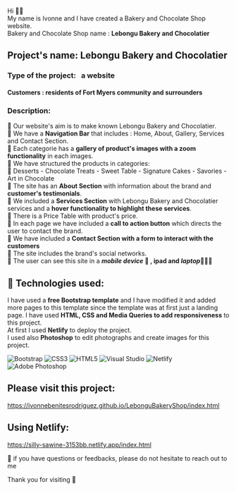  Hi 👋🏾 <br/>
 My name is Ivonne and I have created a Bakery and Chocolate Shop website.<br/> 
 Bakery and Chocolate Shop name :  **Lebongu Bakery and Chocolatier**<br/>
 ## Project's name: Lebongu Bakery and Chocolatier
 ### Type of the project: &nbsp; a  website
#### Customers :  residents of Fort Myers community and surrounders
### Description:
🍫 Our website's aim is to make known Lebongu Bakery and Chocolatier.<br/>
🍫 We have a **Navigation Bar** that includes : Home, About, Gallery, Services and Contact Section.<br/>
🍫 Each categorie has a **gallery of product's images with a zoom functionality** in each images.<br/>
🍫 We have structured the products in categories:<br/>
🍫 Desserts - Chocolate Treats - Sweet Table - Signature Cakes - Savories - Art in Chocolate<br/>
🍫 The site has an **About Section** with information about the brand and **customer's testimonials**.<br/> 
🍫 We included a **Services Section** with Lebongu Bakery and Chocolatier services and a **hover functionality to highlight these services**.<br/>
🍫 There is a Price Table with product's price.<br/>
🍫 In each page we have included a **call to action button** which directs the user to contact the brand.<br/>
🍫 We have included a **Contact Section with a form to interact with the customers**<br/>
🍫 The site includes the brand's social networks.<br/>
🍫 The user can see this site in a **_mobile device_ 📲 , ipad and _laptop_👩🏽‍💻**

## 🚀 Technologies used:
I have used a **free Bootstrap template** and I have modified it and added more pages to this template since the template was at first just a landing page. I have used **HTML, CSS and Media Queries to add responsiveness** to this project. <br/>
At first I used **Netlify** to deploy the project.<br/>
I used also **Photoshop** to edit photographs and create images for this project.<br/>

![Bootstrap](https://img.shields.io/badge/bootstrap-%23563D7C.svg?style=for-the-badge&logo=bootstrap&logoColor=white)
![CSS3](https://img.shields.io/badge/css3-%231572B6.svg?style=for-the-badge&logo=css3&logoColor=white)
![HTML5](https://img.shields.io/badge/html5-%23E34F26.svg?style=for-the-badge&logo=html5&logoColor=white)
![Visual Studio](https://img.shields.io/badge/Visual%20Studio-5C2D91.svg?style=for-the-badge&logo=visual-studio&logoColor=white)
![Netlify](https://img.shields.io/badge/netlify-%23000000.svg?style=for-the-badge&logo=netlify&logoColor=#00C7B7)
![Adobe Photoshop](https://img.shields.io/badge/adobe%20photoshop-%2331A8FF.svg?style=for-the-badge&logo=adobe%20photoshop&logoColor=white)

## Please visit this project:
https://ivonnebenitesrodriguez.github.io/LebonguBakeryShop/index.html

## Using Netlify:
https://silly-sawine-3153bb.netlify.app/index.html

💬 if you have questions or feedbacks, please do not hesitate to reach out to me

Thank you for visiting 🌸




